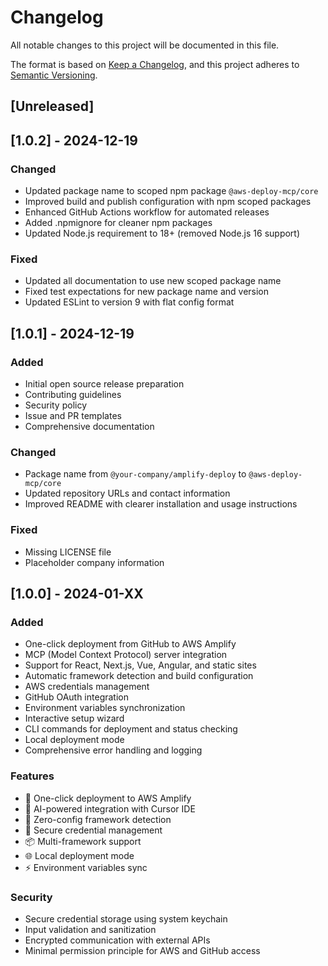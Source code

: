 # Changelog

All notable changes to this project will be documented in this file.

The format is based on [Keep a Changelog](https://keepachangelog.com/en/1.0.0/),
and this project adheres to [Semantic Versioning](https://semver.org/spec/v2.0.0.html).

## [Unreleased]

## [1.0.2] - 2024-12-19

### Changed
- Updated package name to scoped npm package `@aws-deploy-mcp/core`
- Improved build and publish configuration with npm scoped packages
- Enhanced GitHub Actions workflow for automated releases
- Added .npmignore for cleaner npm packages
- Updated Node.js requirement to 18+ (removed Node.js 16 support)

### Fixed
- Updated all documentation to use new scoped package name
- Fixed test expectations for new package name and version
- Updated ESLint to version 9 with flat config format

## [1.0.1] - 2024-12-19

### Added
- Initial open source release preparation
- Contributing guidelines
- Security policy
- Issue and PR templates
- Comprehensive documentation

### Changed
- Package name from `@your-company/amplify-deploy` to `@aws-deploy-mcp/core`
- Updated repository URLs and contact information
- Improved README with clearer installation and usage instructions

### Fixed
- Missing LICENSE file
- Placeholder company information

## [1.0.0] - 2024-01-XX

### Added
- One-click deployment from GitHub to AWS Amplify
- MCP (Model Context Protocol) server integration
- Support for React, Next.js, Vue, Angular, and static sites
- Automatic framework detection and build configuration
- AWS credentials management
- GitHub OAuth integration
- Environment variables synchronization
- Interactive setup wizard
- CLI commands for deployment and status checking
- Local deployment mode
- Comprehensive error handling and logging

### Features
- 🚀 One-click deployment to AWS Amplify
- 🤖 AI-powered integration with Cursor IDE
- 🔧 Zero-config framework detection
- 🔐 Secure credential management
- 📦 Multi-framework support
- 🌐 Local deployment mode
- ⚡ Environment variables sync

### Security
- Secure credential storage using system keychain
- Input validation and sanitization
- Encrypted communication with external APIs
- Minimal permission principle for AWS and GitHub access 